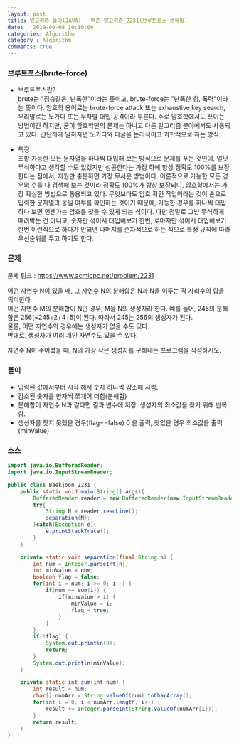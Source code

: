 ```yaml
---
layout: post
title: 알고리즘 풀이(JAVA) - 백준 알고리즘_2231(브루트포스-분해합)
date:   2019-09-08 10:10:00
categories: Algorithm
category : Algorithm
comments: true 
---
```


### 브루트포스(brute-force)

- 브루트포스란?  
brute는 "짐승같은, 난폭한"이라는 뜻이고, brute-force는 "난폭한 힘, 폭력"이라는 뜻이다. 
암호학 용어로는 brute-force attack 또는 exhaustive key search, 우리말로는 노가다 또는 무차별 대입 공격이라 부른다. 
주로 암호학에서도 쓰이는 방법이긴 하지만, 굳이 암호학만의 문제는 아니고 다른 알고리즘 분야에서도 사용되고 있다. 
간단하게 말하자면 노가다와 다굴을 논리적이고 과학적으로 하는 방식.

- 특징  
조합 가능한 모든 문자열을 하나씩 대입해 보는 방식으로 문제를 푸는 것인데, 얼핏 무식하다고 생각할 수도 있겠지만 성공한다는 
가정 하에 항상 정확도 100%를 보장한다는 점에서, 자원만 충분하면 가장 무서운 방법이다. 
이론적으로 가능한 모든 경우의 수를 다 검색해 보는 것이라 정확도 100%가 항상 보장되니, 암호학에서는 가장 확실한 방법으로 통용되고 있다. 
무엇보다도 암호 확인 작업이라는 것이 손으로 입력한 문자열의 동일 여부를 확인하는 것이기 때문에, 
가능한 경우를 하나씩 대입하다 보면 언젠가는 암호를 찾을 수 있게 되는 식이다. 다만 정말로 그냥 무식하게 때려박는 건 아니고, 숫자만 섞어서 대입해보기 한번, 
로마자만 섞어서 대입해보기 한번 이런식으로 하다가 안되면 나머지를 순차적으로 하는 식으로 특정 규칙에 따라 우선순위를 두고 하기도 한다.



### 문제
문제 링크 : <https://www.acmicpc.net/problem/2231>

어떤 자연수 N이 있을 때, 그 자연수 N의 분해합은 N과 N을 이루는 각 자리수의 합을 의미한다.  
어떤 자연수 M의 분해합이 N인 경우, M을 N의 생성자라 한다. 예를 들어, 245의 분해합은 256(=245+2+4+5)이 된다. 따라서 245는 256의 생성자가 된다.  
물론, 어떤 자연수의 경우에는 생성자가 없을 수도 있다.  
반대로, 생성자가 여러 개인 자연수도 있을 수 있다.

자연수 N이 주어졌을 때, N의 가장 작은 생성자를 구해내는 프로그램을 작성하시오.

### 풀이
- 입력된 값에서부터 시작 해서 숫자 하나씩 감소해 시킴.
- 감소된 숫자를 한자씩 쪼개어 더함(분해합)   
- 분해합이 자연수 N과 같다면 결과 변수에 저장. 생성자의 최소값을 찾기 위해 반복함.
- 생성자를 찾지 못했을 경우(flag==false) 0 을 출력, 찾았을 경우 최소값을 출력(minValue)

### 소스
```java
import java.io.BufferedReader;
import java.io.InputStreamReader;

public class Baekjoon_2231 {
	public static void main(String[] args){
        BufferedReader reader = new BufferedReader(new InputStreamReader(System.in));
        try{
        	String N = reader.readLine();
        	separation(N);
        }catch(Exception e){
            e.printStackTrace();
        }
    }

	private static void separation(final String n) {
		int num = Integer.parseInt(n);
		int minValue = num;
		boolean flag = false;
		for(int i = num; i >= 0; i--) {
			if(num == sum(i)) {
				if(minValue > i) {
					minValue = i;
					flag = true;
				}
			}
		}
		if(!flag) {
			System.out.println(0);
			return;
		}
		System.out.println(minValue);
	}

	private static int sum(int num) {
		int result = num;
		char[] numArr = String.valueOf(num).toCharArray();
		for(int i = 0; i < numArr.length; i++) {
			result += Integer.parseInt(String.valueOf(numArr[i]));
		}
		return result;
	}
}
```